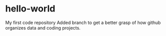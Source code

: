 # hello-world
My first code repository
Added branch to get a better grasp of how github organizes data and coding projects. 
